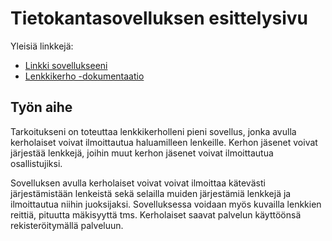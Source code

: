 # Tietokantasovelluksen esittelysivu

Yleisiä linkkejä:

* [Linkki sovellukseeni](https://www.cs.helsinki.fi)
* [Lenkkikerho -dokumentaatio](https://github.com/HenkkaL/Tsoha-Bootstrap/blob/master/doc/dokumentaatio.pdf)

## Työn aihe

Tarkoitukseni on toteuttaa lenkkikerholleni pieni sovellus, jonka avulla kerholaiset voivat ilmoittautua haluamilleen lenkeille. Kerhon jäsenet voivat järjestää lenkkejä, joihin muut kerhon jäsenet voivat ilmoittautua osallistujiksi. 

Sovelluksen avulla kerholaiset voivat voivat ilmoittaa kätevästi järjestämistään lenkeistä  sekä selailla muiden järjestämiä lenkkejä ja ilmoittautua niihin juoksijaksi. Sovelluksessa voidaan myös kuvailla lenkkien reittiä, pituutta mäkisyyttä tms. Kerholaiset saavat palvelun käyttöönsä rekisteröitymällä palveluun.
